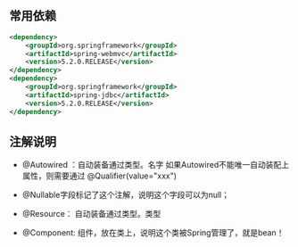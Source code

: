## 常用依赖
```xml
<dependency>
    <groupId>org.springframework</groupId>
    <artifactId>spring-webmvc</artifactId>
    <version>5.2.0.RELEASE</version>
</dependency>
<dependency>
    <groupId>org.springframework</groupId>
    <artifactId>spring-jdbc</artifactId>
    <version>5.2.0.RELEASE</version>
</dependency>
```
## 注解说明
- @Autowired ：自动装备通过类型。名字
    如果Autowired不能唯一自动装配上属性，则需要通过 @Qualifier(value="xxx")
- @Nullable字段标记了这个注解，说明这个字段可以为null；
- @Resource： 自动装备通过类型。类型
  
- @Component: 组件，放在类上，说明这个类被Spring管理了，就是bean！
